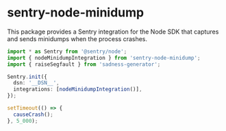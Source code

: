 # sentry-node-minidump

This package provides a Sentry integration for the Node SDK that captures and
sends minidumps when the process crashes.

```ts
import * as Sentry from '@sentry/node';
import { nodeMinidumpIntegration } from 'sentry-node-minidump';
import { raiseSegfault } from 'sadness-generator';

Sentry.init({
  dsn: '__DSN__',
  integrations: [nodeMinidumpIntegration()],
});

setTimeout(() => {
  causeCrash();
}, 5_000);
```